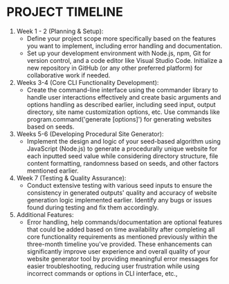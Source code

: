 # PROJECT TIMELINE

1.  Week 1 - 2 (Planning & Setup):
    -   Define your project scope more specifically based on the features you want to implement, including error handling and documentation.
    -   Set up your development environment with Node.js, npm, Git for version control, and a code editor like Visual Studio Code. Initialize a new repository in GitHub (or any other preferred platform) for collaborative work if needed.
2.  Weeks 3-4 (Core CLI Functionality Development):
    -   Create the command-line interface using the commander library to handle user interactions effectively and create basic arguments and options handling as described earlier, including seed input, output directory, site name customization options, etc. Use commands like program.command('generate [options]') for generating websites based on seeds.
3.  Weeks 5-6 (Developing Procedural Site Generator):
    -   Implement the design and logic of your seed-based algorithm using JavaScript (Node.js) to generate a procedurally unique website for each inputted seed value while considering directory structure, file content formatting, randomness based on seeds, and other factors mentioned earlier.
4.  Week 7 (Testing & Quality Assurance):
    -   Conduct extensive testing with various seed inputs to ensure the consistency in generated outputs' quality and accuracy of website generation logic implemented earlier. Identify any bugs or issues found during testing and fix them accordingly.
5.  Additional Features:
    -   Error handling, help commands/documentation are optional features that could be added based on time availability after completing all core functionality requirements as mentioned previously within the three-month timeline you've provided. These enhancements can significantly improve user experience and overall quality of your website generator tool by providing meaningful error messages for easier troubleshooting, reducing user frustration while using incorrect commands or options in CLI interface, etc.,
